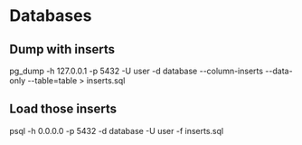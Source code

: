 # Databases

## Dump with inserts
pg_dump -h 127.0.0.1 -p 5432 -U user -d database --column-inserts --data-only --table=table > inserts.sql

## Load those inserts
psql -h 0.0.0.0 -p 5432 -d database -U user -f inserts.sql

